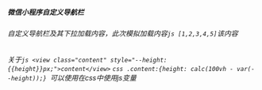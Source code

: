 ##### 微信小程序自定义导航栏

###### 自定义导航栏及其下拉加载内容，此次模拟加载内容`js [1,2,3,4,5]`该内容

###### 关于`js <view class="content" style="--height:{{height}}px;">content</view>` `css .content:{height: calc(100vh - var(--height));} `可以使用在css中使用js变量

